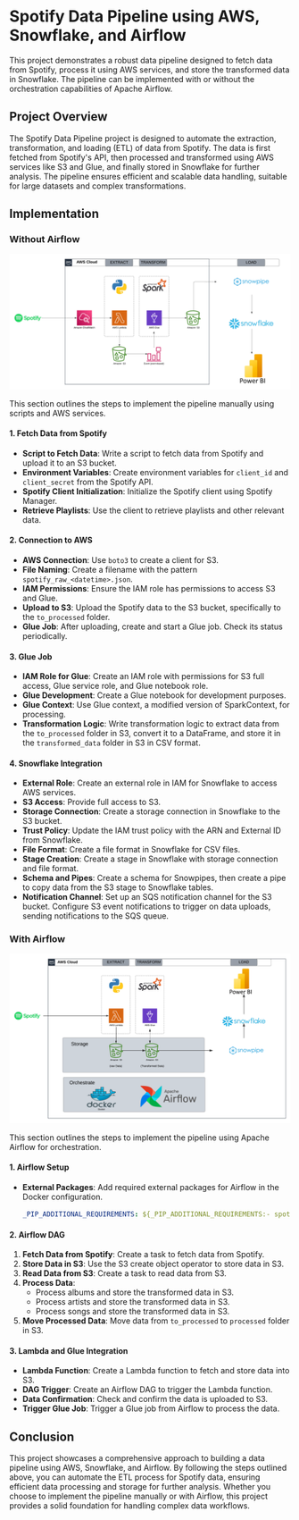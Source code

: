 # Spotify Data Pipeline using AWS, Snowflake, and Airflow

This project demonstrates a robust data pipeline designed to fetch data from Spotify, process it using AWS services, and store the transformed data in Snowflake. The pipeline can be implemented with or without the orchestration capabilities of Apache Airflow.

## Project Overview

The Spotify Data Pipeline project is designed to automate the extraction, transformation, and loading (ETL) of data from Spotify. The data is first fetched from Spotify's API, then processed and transformed using AWS services like S3 and Glue, and finally stored in Snowflake for further analysis. The pipeline ensures efficient and scalable data handling, suitable for large datasets and complex transformations.

## Implementation

### Without Airflow

![Project Overview](images/Spotify-Data-Pipelines.png)


This section outlines the steps to implement the pipeline manually using scripts and AWS services.

#### 1. Fetch Data from Spotify

- **Script to Fetch Data**: Write a script to fetch data from Spotify and upload it to an S3 bucket.
- **Environment Variables**: Create environment variables for `client_id` and `client_secret` from the Spotify API.
- **Spotify Client Initialization**: Initialize the Spotify client using Spotify Manager.
- **Retrieve Playlists**: Use the client to retrieve playlists and other relevant data.

#### 2. Connection to AWS

- **AWS Connection**: Use `boto3` to create a client for S3.
- **File Naming**: Create a filename with the pattern `spotify_raw_<datetime>.json`.
- **IAM Permissions**: Ensure the IAM role has permissions to access S3 and Glue.
- **Upload to S3**: Upload the Spotify data to the S3 bucket, specifically to the `to_processed` folder.
- **Glue Job**: After uploading, create and start a Glue job. Check its status periodically.

#### 3. Glue Job

- **IAM Role for Glue**: Create an IAM role with permissions for S3 full access, Glue service role, and Glue notebook role.
- **Glue Development**: Create a Glue notebook for development purposes.
- **Glue Context**: Use Glue context, a modified version of SparkContext, for processing.
- **Transformation Logic**: Write transformation logic to extract data from the `to_processed` folder in S3, convert it to a DataFrame, and store it in the `transformed_data` folder in S3 in CSV format.

#### 4. Snowflake Integration

- **External Role**: Create an external role in IAM for Snowflake to access AWS services.
- **S3 Access**: Provide full access to S3.
- **Storage Connection**: Create a storage connection in Snowflake to the S3 bucket.
- **Trust Policy**: Update the IAM trust policy with the ARN and External ID from Snowflake.
- **File Format**: Create a file format in Snowflake for CSV files.
- **Stage Creation**: Create a stage in Snowflake with storage connection and file format.
- **Schema and Pipes**: Create a schema for Snowpipes, then create a pipe to copy data from the S3 stage to Snowflake tables.
- **Notification Channel**: Set up an SQS notification channel for the S3 bucket. Configure S3 event notifications to trigger on data uploads, sending notifications to the SQS queue.

### With Airflow

![Project Overview](images/Spotify-Data-Pipelines-with-Airflow.png)

This section outlines the steps to implement the pipeline using Apache Airflow for orchestration.

#### 1. Airflow Setup

- **External Packages**: Add required external packages for Airflow in the Docker configuration.

    ```yaml
    _PIP_ADDITIONAL_REQUIREMENTS: ${_PIP_ADDITIONAL_REQUIREMENTS:- spotipy apache-airflow-providers-amazon apache-airflow-providers-google}
    ```

#### 2. Airflow DAG

1. **Fetch Data from Spotify**: Create a task to fetch data from Spotify.
2. **Store Data in S3**: Use the S3 create object operator to store data in S3.
3. **Read Data from S3**: Create a task to read data from S3.
4. **Process Data**:
    - Process albums and store the transformed data in S3.
    - Process artists and store the transformed data in S3.
    - Process songs and store the transformed data in S3.
5. **Move Processed Data**: Move data from `to_processed` to `processed` folder in S3.

#### 3. Lambda and Glue Integration

- **Lambda Function**: Create a Lambda function to fetch and store data into S3.
- **DAG Trigger**: Create an Airflow DAG to trigger the Lambda function.
- **Data Confirmation**: Check and confirm the data is uploaded to S3.
- **Trigger Glue Job**: Trigger a Glue job from Airflow to process the data.

## Conclusion

This project showcases a comprehensive approach to building a data pipeline using AWS, Snowflake, and Airflow. By following the steps outlined above, you can automate the ETL process for Spotify data, ensuring efficient data processing and storage for further analysis. Whether you choose to implement the pipeline manually or with Airflow, this project provides a solid foundation for handling complex data workflows.
